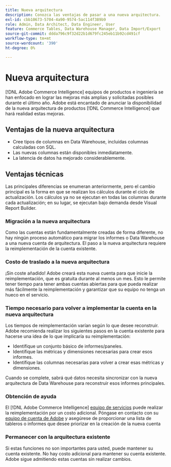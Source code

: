 ```yaml
---
title: Nueva arquitectura
description: Conozca las ventajas de pasar a una nueva arquitectura.
exl-id: cbb10673-5704-4a90-9574-5ac114f389b9
role: Admin, Data Architect, Data Engineer, User
feature: Commerce Tables, Data Warehouse Manager, Data Import/Export
source-git-commit: ddda796c9f32d22b1d679fc245eb11b92cd491cf
workflow-type: tm+mt
source-wordcount: '390'
ht-degree: 0%

---
```


# Nueva arquitectura

[!DNL Adobe Commerce Intelligence] equipos de productos e ingeniería se han enfocado en lograr las mejoras más amplias y solicitadas posibles durante el último año. Adobe está encantado de anunciar la disponibilidad de la nueva arquitectura de productos [!DNL Commerce Intelligence] que hará realidad estas mejoras.

## Ventajas de la nueva arquitectura

* Cree tipos de columnas en Data Warehouse, incluidas columnas calculadas con SQL.
* Las nuevas columnas están disponibles inmediatamente.
* La latencia de datos ha mejorado considerablemente.

## Ventajas técnicas

Las principales diferencias se enumeran anteriormente, pero el cambio principal es la forma en que se realizan los cálculos durante el ciclo de actualización. Los cálculos ya no se ejecutan en todas las columnas durante cada actualización; en su lugar, se ejecutan bajo demanda desde Visual Report Builder.

### Migración a la nueva arquitectura

Como las cuentas están fundamentalmente creadas de forma diferente, no hay ningún proceso automático para migrar los informes o Data Warehouse a una nueva cuenta de arquitectura. El paso a la nueva arquitectura requiere la reimplementación de la cuenta existente.

### Costo de traslado a la nueva arquitectura

¡Sin coste añadido! Adobe creará esta nueva cuenta para que inicie la reimplementación, que es gratuita durante al menos un mes. Esto le permite tener tiempo para tener ambas cuentas abiertas para que pueda realizar más fácilmente la reimplementación y garantizar que su equipo no tenga un hueco en el servicio.

### Tiempo necesario para volver a implementar la cuenta en la nueva arquitectura

Los tiempos de reimplementación varían según lo que desee reconstruir. Adobe recomienda realizar los siguientes pasos en la cuenta existente para hacerse una idea de lo que implicaría su reimplementación:

* Identifique un conjunto básico de informes/paneles.
* Identifique las métricas y dimensiones necesarias para crear esos informes.
* Identifique las columnas necesarias para volver a crear esas métricas y dimensiones.

Cuando se complete, sabrá qué datos necesita sincronizar con la nueva arquitectura de Data Warehouse para reconstruir esos informes principales.

### Obtención de ayuda

El [!DNL Adobe Commerce Intelligence] [equipo de servicios](https://experienceleague.adobe.com/docs/commerce-knowledge-base/kb/troubleshooting/miscellaneous/mbi-service-policies.html?lang=es) puede realizar la reimplementación por un costo adicional. Póngase en contacto con su [equipo de cuenta de Adobe](../../guide-overview.md#Submitting-a-Support-Ticket) y asegúrese de proporcionar una lista de tableros o informes que desee priorizar en la creación de la nueva cuenta

### Permanecer con la arquitectura existente

Si estas funciones no son importantes para usted, puede mantener su cuenta existente. No hay costo adicional para mantener su cuenta existente. Adobe sigue admitiendo estas cuentas sin realizar cambios.
